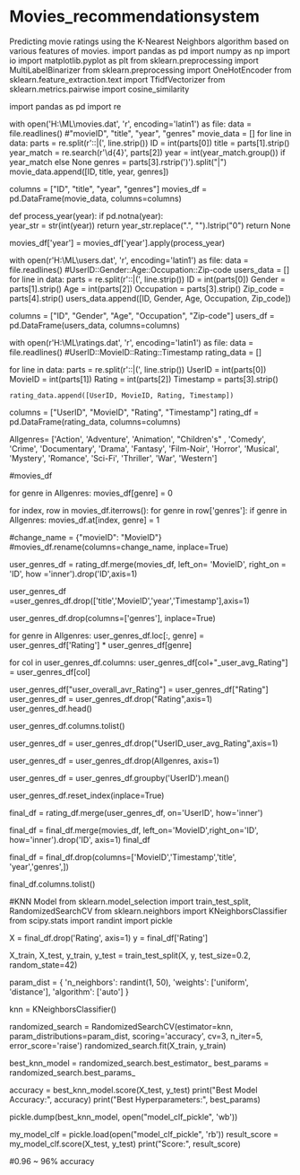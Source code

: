 # Movies_recommendationsystem
Predicting movie ratings using the K-Nearest Neighbors algorithm based on various features of movies.
import pandas as pd
import numpy as np
import io
import matplotlib.pyplot as plt
from sklearn.preprocessing import MultiLabelBinarizer
from sklearn.preprocessing import OneHotEncoder
from sklearn.feature_extraction.text import TfidfVectorizer
from sklearn.metrics.pairwise import cosine_similarity

import pandas as pd
import re

with open('H:\ML\movies.dat', 'r', encoding='latin1') as file:
    data = file.readlines()
    #"movieID", "title", "year", "genres"
movie_data = []
for line in data:
    parts = re.split(r'::|\(', line.strip())
    ID = int(parts[0])
    title = parts[1].strip()
    year_match = re.search(r'\d{4}', parts[2])
    year = int(year_match.group()) if year_match else None
    genres = parts[3].rstrip(')').split("|")
    movie_data.append([ID, title, year, genres])
    
columns = ["ID", "title", "year", "genres"]
movies_df = pd.DataFrame(movie_data, columns=columns)

def process_year(year):
    if pd.notna(year):  
        year_str = str(int(year))
        return year_str.replace(".", "").lstrip("0")
    return None

movies_df['year'] = movies_df['year'].apply(process_year)

with open(r'H:\ML\users.dat', 'r', encoding='latin1') as file:
    data = file.readlines()
  #UserID::Gender::Age::Occupation::Zip-code 
users_data = []
for line in data:
    parts = re.split(r'::|\(', line.strip())
    ID = int(parts[0])
    Gender = parts[1].strip()
    Age = int(parts[2])
    Occupation = parts[3].strip()
    Zip_code = parts[4].strip()
    users_data.append([ID, Gender, Age, Occupation, Zip_code])
    
columns = ["ID", "Gender", "Age", "Occupation", "Zip-code"]
users_df = pd.DataFrame(users_data, columns=columns)

with open(r'H:\ML\ratings.dat', 'r', encoding='latin1') as file:
    data = file.readlines()
#UserID::MovieID::Rating::Timestamp
rating_data = []

for line in data:
    parts = re.split(r'::|\(', line.strip())
    UserID = int(parts[0])
    MovieID = int(parts[1])
    Rating = int(parts[2])
    Timestamp = parts[3].strip()
    
    rating_data.append([UserID, MovieID, Rating, Timestamp])
    
columns = ["UserID", "MovieID", "Rating", "Timestamp"]
rating_df = pd.DataFrame(rating_data, columns=columns)


Allgenres= ['Action', 'Adventure', 'Animation', "Children's" , 'Comedy', 'Crime', 'Documentary', 'Drama', 'Fantasy', 'Film-Noir', 'Horror', 'Musical', 'Mystery', 'Romance',
'Sci-Fi', 'Thriller', 'War', 'Western']

#movies_df

for genre in Allgenres:
    movies_df[genre] = 0

for index, row in movies_df.iterrows():
    for genre in row['genres']:
        if genre in Allgenres:
            movies_df.at[index, genre] = 1

#change_name = {"movieID": "MovieID"}
#movies_df.rename(columns=change_name, inplace=True)

user_genres_df = rating_df.merge(movies_df, left_on= 'MovieID', right_on = 'ID', how ='inner').drop('ID',axis=1)

user_genres_df =user_genres_df.drop(['title','MovieID','year','Timestamp'],axis=1)

user_genres_df.drop(columns=['genres'], inplace=True)

for genre in Allgenres:
    user_genres_df.loc[:, genre] = user_genres_df['Rating'] * user_genres_df[genre]

for col in user_genres_df.columns:
    user_genres_df[col+"_user_avg_Rating"] = user_genres_df[col]

user_genres_df["user_overall_avr_Rating"] = user_genres_df["Rating"]
user_genres_df = user_genres_df.drop("Rating",axis=1)
user_genres_df.head()

user_genres_df.columns.tolist()

user_genres_df = user_genres_df.drop("UserID_user_avg_Rating",axis=1)

user_genres_df = user_genres_df.drop(Allgenres, axis=1)

user_genres_df = user_genres_df.groupby('UserID').mean()

user_genres_df.reset_index(inplace=True)

final_df = rating_df.merge(user_genres_df, on='UserID', how='inner')

final_df = final_df.merge(movies_df, left_on='MovieID',right_on='ID', how='inner').drop('ID', axis=1)
final_df

final_df = final_df.drop(columns=['MovieID','Timestamp','title', 'year','genres',])

final_df.columns.tolist()

#KNN Model
from sklearn.model_selection import train_test_split, RandomizedSearchCV
from sklearn.neighbors import KNeighborsClassifier
from scipy.stats import randint
import pickle

X = final_df.drop('Rating', axis=1)
y = final_df['Rating']

X_train, X_test, y_train, y_test = train_test_split(X, y, test_size=0.2, random_state=42)

param_dist = {
    'n_neighbors': randint(1, 50),
    'weights': ['uniform', 'distance'],
    'algorithm': ['auto']
}

knn = KNeighborsClassifier()

randomized_search = RandomizedSearchCV(estimator=knn, param_distributions=param_dist, scoring='accuracy', cv=3, n_iter=5, error_score='raise')
randomized_search.fit(X_train, y_train)

best_knn_model = randomized_search.best_estimator_
best_params = randomized_search.best_params_

accuracy = best_knn_model.score(X_test, y_test)
print("Best Model Accuracy:", accuracy)
print("Best Hyperparameters:", best_params)


pickle.dump(best_knn_model, open("model_clf_pickle", 'wb'))

my_model_clf = pickle.load(open("model_clf_pickle", 'rb'))
result_score = my_model_clf.score(X_test, y_test)
print("Score:", result_score)

#0.96 ~ 96% accuracy
